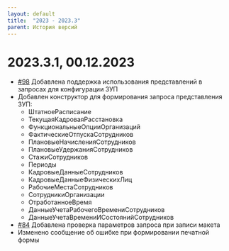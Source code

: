 ```yaml
---
layout: default
title:  "2023 - 2023.3"
parent: История версий
---
```


# 2023.3.1, 00.12.2023

* [#98](https://github.com/vandalsvq/printwizard/issues/98) Добавлена поддержка использования представлений в запросах для конфигурации ЗУП
* Добавлен конструктор для формирования запроса представления ЗУП:
  * ШтатноеРасписание
  * ТекущаяКадроваяРасстановка
  * ФункциональныеОпцииОрганизаций
  * ФактическиеОтпускаСотрудников
  * ПлановыеНачисленияСотрудников
  * ПлановыеУдержанияСотрудников
  * СтажиСотрудников
  * Периоды
  * КадровыеДанныеСотрудников
  * КадровыеДанныеФизическихЛиц
  * РабочиеМестаСотрудников
  * СотрудникиОрганизации
  * ОтработанноеВремя
  * ДанныеУчетаРабочегоВремениСотрудников
  * ДанныеУчетаВремениИСостоянийСотрудников
* [#84](https://github.com/vandalsvq/printwizard/issues/84) Добавлена проверка параметров запроса при записи макета
* Изменено сообщение об ошибке при формировании печатной формы
